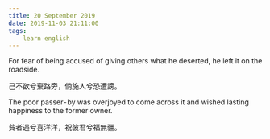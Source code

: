 ```yaml
---
title: 20 September 2019
date: 2019-11-03 21:11:00
tags:
    learn english
---
```

For fear of being accused of giving others what
he deserted, he left it on the roadside. 

己不欲兮棄路旁，倘施人兮恐遭謗。

The poor passer⁃by was overjoyed to come across
it and wished lasting happiness to the former owner. 

貧者遇兮喜洋洋，祝彼君兮福無疆。

